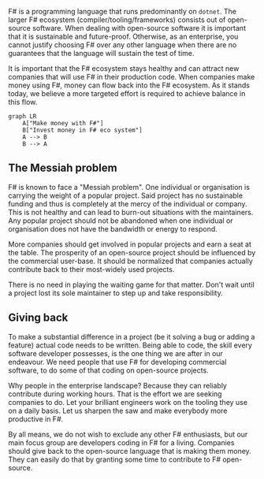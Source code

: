 ﻿F# is a programming language that runs predominantly on `dotnet`.
The larger F# ecosystem (compiler/tooling/frameworks) consists out of open-source software.
When dealing with open-source software it is important that it is sustainable and future-proof.
Otherwise, as an enterprise, you cannot justify choosing F# over any other language
when there are no guarantees that the language will sustain the test of time.

It is important that the F# ecosystem stays healthy and can attract new companies that will use F# in their production code.
When companies make money using F#, money can flow back into the F# ecosystem.
As it stands today, we believe a more targeted effort is required to achieve balance in this flow.

```mermaid
graph LR
    A["Make money with F#"]
    B["Invest money in F# eco system"]
    A --> B
    B --> A
```

## The Messiah problem

F# is known to face a "Messiah problem". One individual or organisation is carrying the weight of a popular project.
Said project has no sustainable funding and thus is completely at the mercy of the individual or company.
This is not healthy and can lead to burn-out situations with the maintainers.
Any popular project should not be abandoned when one individual or organisation does not have the bandwidth or energy to respond.

More companies should get involved in popular projects and earn a seat at the table.
The prosperity of an open-source project should be influenced by the commercial user-base.
It should be normalized that companies actually contribute back to their most-widely used projects.

There is no need in playing the waiting game for that matter. Don't wait until a project lost its sole maintainer to step up and take responsibility.

## Giving back

To make a substantial difference in a project (be it solving a bug or adding a feature) actual code needs to be written.
Being able to code, the skill every software developer possesses, is the one thing we are after in our endeavour.
We need people that use F# for developing commercial software, to do some of that coding on open-source projects.

Why people in the enterprise landscape? Because they can reliably contribute during working hours. That is the effort we are seeking companies to do.
Let your brilliant engineers work on the tooling they use on a daily basis. Let us sharpen the saw and make everybody more productive in F#.

By all means, we do not wish to exclude any other F# enthusiasts, but our main focus group are developers coding in F# for a living.
Companies should give back to the open-source language that is making them money.
They can easily do that by granting some time to contribute to F# open-source.
